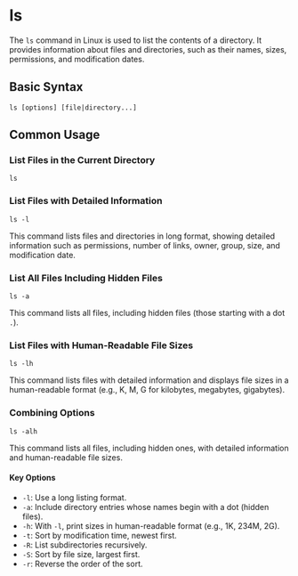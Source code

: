 # ls

The `ls` command in Linux is used to list the contents of a directory. It provides information about files and directories, such as their names, sizes, permissions, and modification dates.

## Basic Syntax
```
ls [options] [file|directory...]
```

## Common Usage
### List Files in the Current Directory
```
ls
```

### List Files with Detailed Information
```
ls -l
```

This command lists files and directories in long format, showing detailed information such as permissions, number of links, owner, group, size, and modification date.

### List All Files Including Hidden Files
```
ls -a
```

This command lists all files, including hidden files (those starting with a dot `.`).

### List Files with Human-Readable File Sizes
```
ls -lh
```
This command lists files with detailed information and displays file sizes in a human-readable format (e.g., K, M, G for kilobytes, megabytes, gigabytes).

### Combining Options
```
ls -alh
```

This command lists all files, including hidden ones, with detailed information and human-readable file sizes.

#### Key Options
- `-l`: Use a long listing format.
- `-a`: Include directory entries whose names begin with a dot (hidden files).
- `-h`: With `-l`, print sizes in human-readable format (e.g., 1K, 234M, 2G).
- `-t`: Sort by modification time, newest first.
- `-R`: List subdirectories recursively.
- `-S`: Sort by file size, largest first.
- `-r`: Reverse the order of the sort.

